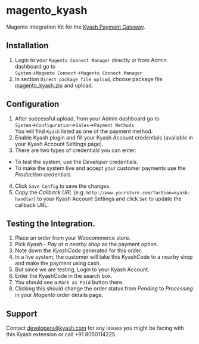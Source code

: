 # magento_kyash
Magento Integration Kit for the [Kyash Payment Gateway](http://www.kyash.com/).

## Installation
1. Login to your `Magento Connect Manager` directly or from Admin dashboard go to<br>
`System`->`Magento Connect`->`Magento Connect Manager`
2. In section `Direct package file upload`, choose package file [magento_kyash.zip](https://secure.kyash.com/static/sdk/merchant/magento_kyash-1.0.zip) and upload.


## Configuration
1. After successful upload, from your Admin dashboard go to <br> `System`->`Configuration`->`Sales`->`Payment Methods` <br> You will find `Kyash` listed as one of the payment method.
2. Enable Kyash plugin and fill your Kyash Account credentials (available in your Kyash Account Settings page).
3. There are two types of credentials you can enter: 
  - To test the system, use the *Developer* credentials.
  - To make the system live and accept your customer payments use the *Production* credentials.
4. Click `Save Config` to save the changes.
5. Copy the *Callback URL* (e.g. `http://www.yourstore.com/?action=kyash-handler`) to your Kyash Account Settings and click `Set` to update the callback URL.

## Testing the Integration.
1. Place an order from your Woocommerce store.
2. Pick *Kyash - Pay at a nearby shop* as the payment option.
3. Note down the *KyashCode* generated for this order.
4. In a live system, the customer will take this KyashCode to a nearby shop and make the payment using cash.
5. But since we are testing, Login to your Kyash Account.
6. Enter the KyashCode in the search box.
7. You should see a `Mark as Paid` button there.
8. Clicking this should change the order status from *Pending* to *Processing* in your *Magento* order details page.

## Support
Contact developers@kyash.com for any issues you might be facing with this Kyash extension or call +91 8050114225.
